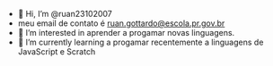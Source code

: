 - 👋 Hi, I’m @ruan23102007 
- meu email de contato é ruan.gottardo@escola.pr.gov.br
- 👀 I’m interested in  aprender a progamar novas linguagens.     
- 🌱 I’m currently learning  a progamar recentemente a linguagens de JavaScript e Scratch


